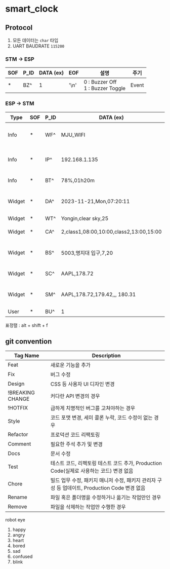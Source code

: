 # smart_clock

## Protocol

1. 모든 데이터는 `char` 타입
2. UART BAUDRATE `115200`

### STM -> ESP

| SOF | P_ID | DATA (ex) | EOF  | 설명                                  | 주기  |
| --- | ---- | --------- | ---- | ------------------------------------- | ----- |
| *   | BZ^  | 1         | '\n' | 0 : Buzzer Off <br> 1 : Buzzer Toggle | Event |

### ESP -> STM

| Type   | SOF | P_ID | DATA (ex)                               | EOF  | 설명                                           | 주기        |
| ------ | --- | ---- | --------------------------------------- | ---- | ---------------------------------------------- | ----------- |
| Info   | *   | WF^  | MJU_WIFI                                | '\n' | 연결된 WiFi ID                                 | 부팅 후 1회 |
| Info   | *   | IP^  | 192.168.1.135                           | '\n' | 설정을 위한 ESP32 IP                           | 부팅 후 1회 |
| Info   | *   | BT^  | 78%,01h20m                              | '\n' | 잔량 퍼센트, 남은 시간                         | 1분         |
| Widget | *   | DA^  | 2023-11-21,Mon,07:20:11                 | '\n' | yyyy-mm-dd,day,hh:mm:ss                        | 부팅 후 1회 |
| Widget | *   | WT^  | Yongin,clear sky,25                     | '\n' | 도시, 날씨, 기온                               | 1분         |
| Widget | *   | CA^  | 2,class1,08:00,10:00,class2,13:00,15:00 | '\n' | 일정 개수, 일정, 시각                          | 1일         |
| Widget | *   | BS^  | 5003,명지대 입구,7,20                   | '\n' | 노선 번호, 정류소 이름, 도착 시간1, 도착 시간2 | 30초        |
| Widget | *   | SC^  | AAPL,178.72                             | '\n' | 종목 명, 실시간 주식 가격                      | 1일         |
| Widget | *   | SM^  | AAPL,178.72,179.42,,, 180.31            | '\n' | 종목 명, 주식 가격 일별 22개 (최근 한달 종가)  | 1일         |
| User   | *   | BU^  | 1                                       | '\n' | 버튼 눌림    | Event       |  |

표정렬 : alt + shift + f

## git convention

| Tag Name         | Description                                                                                   |
| ---------------- | --------------------------------------------------------------------------------------------- |
| Feat             | 새로운 기능을 추가                                                                            |
| Fix              | 버그 수정                                                                                     |
| Design           | CSS 등 사용자 UI 디자인 변경                                                                  |
| !BREAKING CHANGE | 커다란 API 변경의 경우                                                                        |
| !HOTFIX          | 급하게 치명적인 버그를 고쳐야하는 경우                                                        |
| Style            | 코드 포맷 변경, 세미 콜론 누락, 코드 수정이 없는 경우                                         |
| Refactor         | 프로덕션 코드 리팩토링                                                                        |
| Comment          | 필요한 주석 추가 및 변경                                                                      |
| Docs             | 문서 수정                                                                                     |
| Test             | 테스트 코드, 리펙토링 테스트 코드 추가, Production Code(실제로 사용하는 코드) 변경 없음       |
| Chore            | 빌드 업무 수정, 패키지 매니저 수정, 패키지 관리자 구성 등 업데이트, Production Code 변경 없음 |
| Rename           | 파일 혹은 폴더명을 수정하거나 옮기는 작업만인 경우                                            |
| Remove           | 파일을 삭제하는 작업만 수행한 경우                                                            |

robot eye

1. happy
2. angry
3. heart
4. bored
5. sad
6. confused
7. blink
